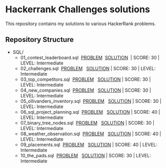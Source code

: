 # Hackerrank Challenges solutions

This repository contains my solutions to various HackerRank problems.

## Repository Structure

- SQL/
    - 01_contest_leaderboard.sql &nbsp;[PROBLEM](https://www.hackerrank.com/challenges/contest-leaderboard/problem)&nbsp; [SOLUTION](https://github.com/imyutta/hackerrank_challenges/blob/main/SQL/01_contest_leaderboard.sql)&nbsp; | SCORE: 30 | LEVEL: Intermediate
    - 02_challenges.sql &nbsp;[PROBLEM](https://www.hackerrank.com/challenges/challenges/problem) &nbsp; [SOLUTION](https://github.com/imyutta/hackerrank_challenges/blob/main/SQL/02_challenges.sql)&nbsp;| SCORE: 30 | LEVEL: Intermediate
    - 03_top_competitors.sql &nbsp;[PROBLEM](https://www.hackerrank.com/challenges/full-score/problem) &nbsp; [SOLUTION](https://github.com/imyutta/hackerrank_challenges/blob/main/SQL/03_top_competitors.sql)&nbsp;| SCORE: 30 | LEVEL: Intermediate
    - 04_new_companies.sql &nbsp;[PROBLEM](https://www.hackerrank.com/challenges/the-company/problem) &nbsp; [SOLUTION](https://github.com/imyutta/hackerrank_challenges/blob/main/SQL/04_new_companies.sql)&nbsp;| SCORE: 30 | LEVEL: Intermediate
    - 05_ollivanders_inventory.sql &nbsp;[PROBLEM](https://www.hackerrank.com/challenges/harry-potter-and-wands/problem) &nbsp; [SOLUTION](https://github.com/imyutta/hackerrank_challenges/blob/main/SQL/05_ollivanders_inventory.sql)&nbsp;| SCORE: 30 | LEVEL: Intermediate
    - 06_sql_project_planning.sql &nbsp;[PROBLEM](https://www.hackerrank.com/challenges/sql-projects/problem) &nbsp; [SOLUTION](https://github.com/imyutta/hackerrank_challenges/blob/main/SQL/06_sql_project_planning.sql)&nbsp;| SCORE: 40 | LEVEL: Intermediate
    - 07_binary_tree_nodes.sql &nbsp;[PROBLEM](https://www.hackerrank.com/challenges/binary-search-tree-1/problem) &nbsp; [SOLUTION](https://github.com/imyutta/hackerrank_challenges/blob/main/SQL/07_binary_tree_nodes.sql)&nbsp;| SCORE: 30 | LEVEL: Intermediate
    - 08_weather_observation.sql &nbsp;[PROBLEM](https://www.hackerrank.com/challenges/weather-observation-station-20/problem) &nbsp; [SOLUTION](https://github.com/imyutta/hackerrank_challenges/blob/main/SQL/08_weather_observation.sql)&nbsp;| SCORE: 40 | LEVEL: Intermediate
    - 09_placements.sql &nbsp;[PROBLEM](https://www.hackerrank.com/challenges/placements/problem) &nbsp; [SOLUTION](https://github.com/imyutta/hackerrank_challenges/blob/main/SQL/09_placements.sql)&nbsp;| SCORE: 40 | LEVEL: Intermediate
    - 10_the_pads.sql &nbsp;[PROBLEM](https://www.hackerrank.com/challenges/the-pads/problem) &nbsp; [SOLUTION](https://github.com/imyutta/hackerrank_challenges/blob/main/SQL/10_the_pads.sql)&nbsp;| SCORE: 30 | LEVEL: Intermediate